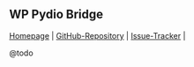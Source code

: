 ## WP Pydio Bridge

[Homepage](http://pyd.io/cms-bridges/) |
[GitHub-Repository](#https://github.com/pydio/wp-pydio-bridge) |
[Issue-Tracker](#https://github.com/pydio/wp-pydio-bridge/issues) |

@todo
